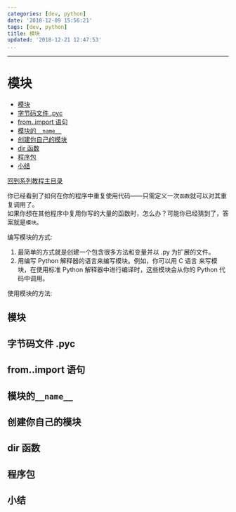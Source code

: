 ```yaml
---
categories: [dev, python]
date: '2018-12-09 15:56:21'
tags: [dev, python]
title: 模块
updated: '2018-12-21 12:47:53'
...
```

---
# 模块
<!-- MarkdownTOC -->

- [模块](#%E6%A8%A1%E5%9D%97)
- [字节码文件 .pyc](#%E5%AD%97%E8%8A%82%E7%A0%81%E6%96%87%E4%BB%B6-pyc)
- [from..import 语句](#fromimport-%E8%AF%AD%E5%8F%A5)
- [模块的`__name__`](#%E6%A8%A1%E5%9D%97%E7%9A%84__name__)
- [创建你自己的模块](#%E5%88%9B%E5%BB%BA%E4%BD%A0%E8%87%AA%E5%B7%B1%E7%9A%84%E6%A8%A1%E5%9D%97)
- [dir 函数](#dir-%E5%87%BD%E6%95%B0)
- [程序包](#%E7%A8%8B%E5%BA%8F%E5%8C%85)
- [小结](#%E5%B0%8F%E7%BB%93)

<!-- /MarkdownTOC -->
[回到系列教程主目录](./index.md)

你已经看到了如何在你的程序中重复使用代码——只需定义一次`函数`就可以对其重复调用了。  
如果你想在其他程序中复用你写的大量的函数时，怎么办？可能你已经猜到了，答案就是`模块`。

编写模块的方式:
1.  最简单的方式就是创建一个包含很多方法和变量并以 .py 为扩展的文件。
2.  用编写 Python 解释器的语言来编写模块。例如，你可以用 C 语言 来写模块，在使用标准 Python 解释器中进行编译时，这些模块会从你的 Python 代码中调用。

使用模块的方法:

<a id="%E6%A8%A1%E5%9D%97"></a>
## 模块
<a id="%E5%AD%97%E8%8A%82%E7%A0%81%E6%96%87%E4%BB%B6-pyc"></a>
## 字节码文件 .pyc
<a id="fromimport-%E8%AF%AD%E5%8F%A5"></a>
## from..import 语句
<a id="%E6%A8%A1%E5%9D%97%E7%9A%84__name__"></a>
## 模块的`__name__`
<a id="%E5%88%9B%E5%BB%BA%E4%BD%A0%E8%87%AA%E5%B7%B1%E7%9A%84%E6%A8%A1%E5%9D%97"></a>
## 创建你自己的模块
<a id="dir-%E5%87%BD%E6%95%B0"></a>
## dir 函数
<a id="%E7%A8%8B%E5%BA%8F%E5%8C%85"></a>
## 程序包
<a id="%E5%B0%8F%E7%BB%93"></a>
## 小结
